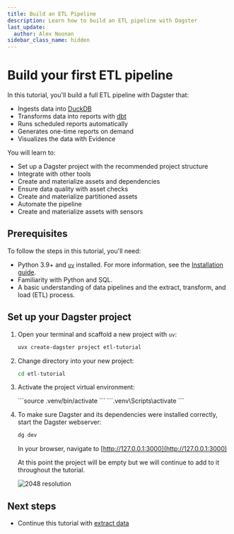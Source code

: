 ```yaml
---
title: Build an ETL Pipeline
description: Learn how to build an ETL pipeline with Dagster
last_update:
  author: Alex Noonan
sidebar_class_name: hidden
---
```


# Build your first ETL pipeline

In this tutorial, you'll build a full ETL pipeline with Dagster that:

- Ingests data into [DuckDB](https://duckdb.org/)
- Transforms data into reports with [dbt](https://www.getdbt.com/)
- Runs scheduled reports automatically
- Generates one-time reports on demand
- Visualizes the data with Evidence

You will learn to:

- Set up a Dagster project with the recommended project structure
- Integrate with other tools
- Create and materialize assets and dependencies
- Ensure data quality with asset checks
- Create and materialize partitioned assets
- Automate the pipeline
- Create and materialize assets with sensors

## Prerequisites

To follow the steps in this tutorial, you'll need:

* Python 3.9+ and [`uv`](https://docs.astral.sh/uv/) installed. For more information, see the [Installation guide](/getting-started/installation).
* Familiarity with Python and SQL.
* A basic understanding of data pipelines and the extract, transform, and load (ETL) process.

## Set up your Dagster project

1. Open your terminal and scaffold a new project with `uv`:

   ```bash
   uvx create-dagster project etl-tutorial
   ```

2. Change directory into your new project:

   ```bash
   cd etl-tutorial
   ```

3. Activate the project virtual environment:

   <Tabs>
     <TabItem value="macos" label="MacOS">
       ```source .venv/bin/activate ```
     </TabItem>
     <TabItem value="windows" label="Windows">
       ```.venv\Scripts\activate ```
     </TabItem>
   </Tabs>


4. To make sure Dagster and its dependencies were installed correctly, start the Dagster webserver:

   ```bash
   dg dev
   ```

   In your browser, navigate to [http://127.0.0.1:3000](http://127.0.0.1:3000)

   At this point the project will be empty but we will continue to add to it throughout the tutorial.

   ![2048 resolution](/images/tutorial/etl-tutorial/empty-project.png)

## Next steps

- Continue this tutorial with [extract data](/etl-pipeline-tutorial/extract-data)
